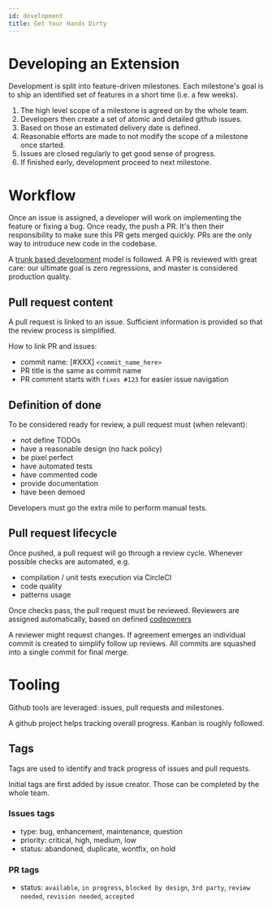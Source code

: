 ```yaml
---
id: development
title: Get Your Hands Dirty
---
```


# Developing an Extension

Development is split into feature-driven milestones. Each milestone's goal is to ship an identified set of features in a short time (i.e. a few weeks).

1. The high level scope of a milestone is agreed on by the whole team.
2. Developers then create a set of atomic and detailed github issues. 
3. Based on those an estimated delivery date is defined.
4. Reasonable efforts are made to not modify the scope of a milestone once started.
5. Issues are closed regularly to get good sense of progress.
6. If finished early, development proceed to next milestone.

# Workflow

Once an issue is assigned, a developer will work on implementing the feature or fixing a bug. Once ready, the push a PR. It's then their responsibility to make sure this PR gets merged quickly. PRs are the only way to introduce new code in the codebase.

A [trunk based development](https://paulhammant.com/2013/04/05/what-is-trunk-based-development/) model is followed. A PR is reviewed with great care: our ultimate goal is zero regressions, and master is considered production quality.

## Pull request content

A pull request is linked to an issue. Sufficient information is provided so that the review process is simplified.

How to link PR and issues:

* commit name: [#XXX] `<commit_name_here>`
* PR title is the same as commit name
* PR comment starts with `fixes #123` for easier issue navigation

## Definition of done

To be considered ready for review, a pull request must (when relevant):

* not define TODOs
* have a reasonable design (no hack policy)
* be pixel perfect
* have automated tests
* have commented code
* provide documentation
* have been demoed

Developers must go the extra mile to perform manual tests.

## Pull request lifecycle

Once pushed, a pull request will go through a review cycle. Whenever possible checks are automated, e.g. 

* compilation / unit tests execution via CircleCI
* code quality
* patterns usage

Once checks pass, the pull request must be reviewed.
Reviewers are assigned automatically, based on defined [codeowners](https://help.github.com/articles/about-codeowners/)

A reviewer might request changes. If agreement emerges an individual commit is created to simplify follow up reviews.
All commits are squashed into a single commit for final merge.

# Tooling

Github tools are leveraged: issues, pull requests and milestones.

A github project helps tracking overall progress. Kanban is roughly followed.

## Tags

Tags are used to identify and track progress of issues and pull requests.

Initial tags are first added by issue creator. Those can be completed by the whole team.

### Issues tags

* type: bug, enhancement, maintenance, question
* priority: critical, high, medium, low
* status: abandoned, duplicate, wontfix, on hold

### PR tags

* status:  `available`, `in progress`, `blocked by design`, `3rd party`, `review needed`, `revision needed`, `accepted`

